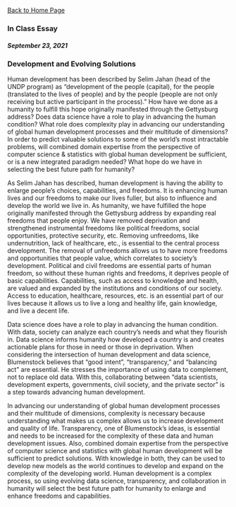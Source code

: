 [Back to Home Page](https://grace-yoon1.github.io/DATA150/)

### **In Class Essay**
##### September 23, 2021

### Development and Evolving Solutions

Human development has been described by Selim Jahan (head of the UNDP program) as “development of the people (capital), for the people (translated to the lives of people) and by the people (people are not only receiving but active participant in the process).” How have we done as a humanity to fulfill this hope originally manifested through the Gettysburg address? Does data science have a role to play in advancing the human condition? What role does complexity play in advancing our understanding of global human development processes and their multitude of dimensions? In order to predict valuable solutions to some of the world’s most intractable problems, will combined domain expertise from the perspective of computer science & statistics with global human development be sufficient, or is a new integrated paradigm needed? What hope do we have in selecting the best future path for humanity? 


As Selim Jahan has described, human development is having the ability to enlarge people’s choices, capabilities, and freedoms. It is enhancing human lives and our freedoms to make our lives fuller, but also to influence and develop the world we live in. As humanity, we have fulfilled the hope originally manifested through the Gettysburg address by expanding real freedoms that people enjoy. We have removed deprivation and strengthened instrumental freedoms like political freedoms, social opportunities, protective security, etc. Removing unfreedoms, like undernutrition, lack of healthcare, etc., is essential to the central process development. The removal of unfreedoms allows us to have more freedoms and opportunities that people value, which correlates to society’s development. Political and civil freedoms are essential parts of human freedom, so without these human rights and freedoms, it deprives people of basic capabilities. Capabilities, such as access to knowledge and health, are valued and expanded by the institutions and conditions of our society. Access to education, healthcare, resources, etc. is an essential part of our lives because it allows us to live a long and healthy life, gain knowledge, and live a decent life. 

Data science does have a role to play in advancing the human condition. With data, society can analyze each country’s needs and what they flourish in. Data science informs humanity how developed a country is and creates actionable plans for those in need or those in deprivation. When considering the intersection of human development and data science, Blumenstock believes that “good intent”, “transparency,” and “balancing act” are essential. He stresses the importance of using data to complement, not to replace old data. With this, collaborating between “data scientists, development experts, governments, civil society, and the private sector” is a step towards advancing human development. 

In advancing our understanding of global human development processes and their multitude of dimensions, complexity is necessary because understanding what makes us complex allows us to increase development and quality of life. Transparency, one of Blumenstock’s ideas, is essential and needs to be increased for the complexity of these data and human development issues. Also, combined domain expertise from the perspective of computer science and statistics with global human development will be sufficient to predict solutions. With knowledge in both, they can be used to develop new models as the world continues to develop and expand on the complexity of the developing world. Human development is a complex process, so using evolving data science, transparency, and collaboration in humanity will select the best future path for humanity to enlarge and enhance freedoms and capabilities.

